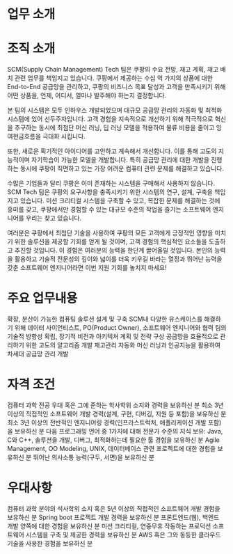 # 업무 소개
# 조직 소개

SCM(Supply Chain Management) Tech 팀은 쿠팡의 수요 전망, 재고 계획, 재고 배치 관련 업무를 책임지고 있습니다. 쿠팡에서 제공하는 수십 억 가지의 상품에 대한 End-to-End 공급망을 관리하고, 쿠팡의 비즈니스 목표 달성과 고객을 만족시키기 위해 어떤 상품을, 언제, 어디서, 얼마나 발주해야 하는지 결정합니다.

본 팀의 시스템은 모두 인하우스 개발되었으며 대규모 공급망 관리의 자동화 및 최적화 시스템에 있어 선두주자입니다. 고객 경험을 지속적으로 개선하기 위해 적극적으로 혁신을 추구하는 동시에 최첨단 머신 러닝, 딥 러닝 모델을 적용하여 물류 비용을 줄이고 잉여현금흐름을 극대화 시킵니다.

또한, 새로운 획기적인 아이디어를 고안하고 계속해서 개선합니다. 이를 통해 고도의 지능적이며 자기학습이 가능한 모델을 개발합니다. 특히 공급망 관리에 대한 개발을 진행하는 동시에 쿠팡이 직면하고 있는 가장 어려운 컴퓨터 관련 문제를 해결하고 있습니다.

수많은 기업들과 달리 쿠팡은 이미 존재하는 시스템을 구매해서 사용하지 않습니다. SCM Tech 팀은 쿠팡의 요구사항을 충족시키기 위한 시스템의 연구, 설계, 구축을 책임지고 있습니다. 미션 크리티컬 시스템을 구축할 수 있고, 복잡한 문제를 해결하는 것에 흥미를 갖고, 쿠팡에서만 경험할 수 있는 대규모 수준의 작업을 즐기는 소프트웨어 엔지니어를 우리는 찾고 있습니다.

여러분은 쿠팡에서 최첨단 기술을 사용하여 쿠팡의 모든 고객에게 긍정적인 영향을 미치기 위한 솔루션을 제공할 기회를 얻게 될 것이며, 고객 경험의 핵심적인 요소들을 도출하고 추진할 것입니다. 이 경험은 여러분의 능력을 한단계 끌어올릴 것입니다. 본인의 능력을 활용하고 기술적 전문성의 깊이와 넓이를 더욱 키우길 바라는 열정과 뛰어난 능력을 갖춘 소프트웨어 엔지니어라면 이번 지원 기회를 놓치지 마세요!

# 주요 업무내용

확장, 분산이 가능한 컴퓨팅 솔루션 설계 및 구축
SCM내 다양한 유스케이스를 해결하기 위해 데이터 사이언티스트, PO(Product Owner), 소프트웨어 엔지니어와 협력
팀의 기술적 방향성 확립, 장기적 비전과 아키텍처 계획 및 전략 구상
공급망을 효율적으로 관리하기 위한 고도의 알고리즘 개발
재고관리 자동화
머신 러닝과 인공지능을 활용하여 차세대 공급망 관리 개발

# 자격 조건
컴퓨터 과학 전공 우대 혹은 그에 준하는 학사학위 소지와 경력을 보유하신 분
최소 3년 이상의 직접적인 소프트웨어 개발 경력(설계, 구현, 디버깅, 지원 등 포함)을 보유하신 분
최소 3년 이상의 전반적인 엔지니어링 경력(인프라스트럭처, 애플리케이션 개발 포함)을 보유하신 분
다음 프로그래밍 언어 중 1가지에 대해 전문가 수준의 지식 보유: Java, C와 C++, 솔루션을 개발, 디버그, 최적화하는데 필요한 툴 경험을 보유하신 분
Agile Management, OO Modeling, UNIX, 데이터베이스 관련 프로젝트에 대한 경험을 보유하신 분
뛰어난 의사소통 능력(구두, 서면)을 보유하신 분

# 우대사항
컴퓨터 과학 분야의 석사학위 소지 혹은 5년 이상의 직접적인 소프트웨어 개발 경험을 보유하신 분
Spring boot 프로젝트 개발 경력을 보유하신 분
프론트엔드(웹), 백엔드 개발 양쪽에 대한 경험을 보유하신 분
미션 크리티컬, 연중무휴 작동하는 프로덕션 소프트웨어 시스템을 구축 및 제공한 경력을 보유하신 분
AWS 혹은 그와 동등한 클라우드 기술을 사용한 경험을 보유하신 분